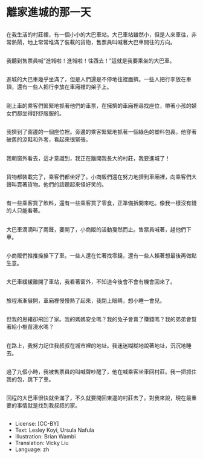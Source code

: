 # 離家進城的那一天

##
在我生活的村莊裡，有一個小小的大巴車站。大巴車站雖然小，但是人來車往，非常熱鬧，地上常常堆滿了裝載的貨物，售票員叫喊著大巴車開往的方向。

##
我聽到售票員喊“進城啦！進城啦！往西去！”這就是我要乘坐的大巴車。

##
進城的大巴車幾乎坐滿了，但是人們還是不停地往裡面擠。一些人把行李放在車頂，還有一些人把行李放在車廂裡的架子上。

##
剛上車的乘客們緊緊地抓著他們的車票，在擁擠的車廂裡尋找座位，帶著小孩的婦女們都坐得舒舒服服的。

##
我擠到了窗邊的一個座位裡。旁邊的乘客緊緊地抓著一個綠色的塑料包裹。他穿著破舊的涼鞋和外套，看起來很緊張。

##
我朝窗外看去，這才意識到，我正在離開我長大的村莊，我要進城了！

##
貨物都裝載完了，乘客們都坐好了。小商販們還在努力地擠到車廂裡，向乘客們大聲叫賣著貨物。他們的話聽起來怪好笑的。

##
有一些乘客買了飲料，還有一些乘客買了零食，正準備拆開來吃。像我一樣沒有錢的人只能看著。

##
大巴車滴滴叫了兩聲，要開了，小商販的活動戛然而止。售票員喊著，趕他們下車。

##
小商販們推推搡搡下了車。一些人還在忙著找零錢，還有一些人賴著想最後再做點生意。

##
大巴車緩緩離開了車站，我看著窗外，不知道今後會不會有機會回來了。

##
旅程漸漸展開，車廂裡慢慢熱了起來，我閉上眼睛，想小睡一會兒。

##
但我的思緒卻飛回了家。我的媽媽安全嗎？我的兔子會賣了賺錢嗎？我的弟弟會幫著給小樹苗澆水嗎？

##
在路上，我努力記住我叔叔在城市裡的地址。我迷迷糊糊地說著地址，沉沉地睡去。

##
過了九個小時，我被售票員的叫喊聲吵醒了，他在喊乘客坐車回村莊。我一把抓住我的包，跳下了車。

##
回程的大巴車很快就坐滿了，不久就要開回東邊的村莊去了。對我來說，現在最重要的事情就是找到我叔叔的家。

##
* License: [CC-BY]
* Text: Lesley Koyi, Ursula Nafula
* Illustration: Brian Wambi
* Translation: Vicky Liu
* Language: zh
